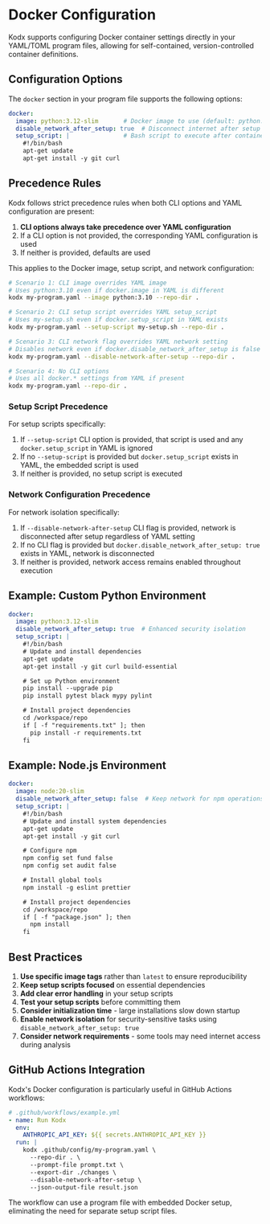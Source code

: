 # Docker Configuration

Kodx supports configuring Docker container settings directly in your YAML/TOML program files, allowing for self-contained, version-controlled container definitions.

## Configuration Options

The `docker` section in your program file supports the following options:

```yaml
docker:
  image: python:3.12-slim       # Docker image to use (default: python:3.11)
  disable_network_after_setup: true  # Disconnect internet after setup (default: false)
  setup_script: |               # Bash script to execute after container creation
    #!/bin/bash
    apt-get update
    apt-get install -y git curl
```

## Precedence Rules

Kodx follows strict precedence rules when both CLI options and YAML configuration are present:

1. **CLI options always take precedence over YAML configuration**
2. If a CLI option is not provided, the corresponding YAML configuration is used
3. If neither is provided, defaults are used

This applies to the Docker image, setup script, and network configuration:

```bash
# Scenario 1: CLI image overrides YAML image
# Uses python:3.10 even if docker.image in YAML is different
kodx my-program.yaml --image python:3.10 --repo-dir .

# Scenario 2: CLI setup script overrides YAML setup_script
# Uses my-setup.sh even if docker.setup_script in YAML exists
kodx my-program.yaml --setup-script my-setup.sh --repo-dir .

# Scenario 3: CLI network flag overrides YAML network setting
# Disables network even if docker.disable_network_after_setup is false in YAML
kodx my-program.yaml --disable-network-after-setup --repo-dir .

# Scenario 4: No CLI options
# Uses all docker.* settings from YAML if present
kodx my-program.yaml --repo-dir .
```

### Setup Script Precedence

For setup scripts specifically:

1. If `--setup-script` CLI option is provided, that script is used and any `docker.setup_script` in YAML is ignored
2. If no `--setup-script` is provided but `docker.setup_script` exists in YAML, the embedded script is used
3. If neither is provided, no setup script is executed

### Network Configuration Precedence

For network isolation specifically:

1. If `--disable-network-after-setup` CLI flag is provided, network is disconnected after setup regardless of YAML setting
2. If no CLI flag is provided but `docker.disable_network_after_setup: true` exists in YAML, network is disconnected
3. If neither is provided, network access remains enabled throughout execution

## Example: Custom Python Environment

```yaml
docker:
  image: python:3.12-slim
  disable_network_after_setup: true  # Enhanced security isolation
  setup_script: |
    #!/bin/bash
    # Update and install dependencies
    apt-get update
    apt-get install -y git curl build-essential

    # Set up Python environment
    pip install --upgrade pip
    pip install pytest black mypy pylint

    # Install project dependencies
    cd /workspace/repo
    if [ -f "requirements.txt" ]; then
      pip install -r requirements.txt
    fi
```

## Example: Node.js Environment

```yaml
docker:
  image: node:20-slim
  disable_network_after_setup: false  # Keep network for npm operations
  setup_script: |
    #!/bin/bash
    # Update and install system dependencies
    apt-get update
    apt-get install -y git curl

    # Configure npm
    npm config set fund false
    npm config set audit false

    # Install global tools
    npm install -g eslint prettier

    # Install project dependencies
    cd /workspace/repo
    if [ -f "package.json" ]; then
      npm install
    fi
```

## Best Practices

1. **Use specific image tags** rather than `latest` to ensure reproducibility
2. **Keep setup scripts focused** on essential dependencies
3. **Add clear error handling** in your setup scripts
4. **Test your setup scripts** before committing them
5. **Consider initialization time** - large installations slow down startup
6. **Enable network isolation** for security-sensitive tasks using `disable_network_after_setup: true`
7. **Consider network requirements** - some tools may need internet access during analysis

## GitHub Actions Integration

Kodx's Docker configuration is particularly useful in GitHub Actions workflows:

```yaml
# .github/workflows/example.yml
- name: Run Kodx
  env:
    ANTHROPIC_API_KEY: ${{ secrets.ANTHROPIC_API_KEY }}
  run: |
    kodx .github/config/my-program.yaml \
      --repo-dir . \
      --prompt-file prompt.txt \
      --export-dir ./changes \
      --disable-network-after-setup \
      --json-output-file result.json
```

The workflow can use a program file with embedded Docker setup, eliminating the need for separate setup script files.
